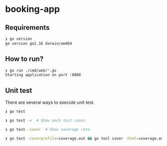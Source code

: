 # booking-app

## Requirements

```bash
❯ go version
go version go1.16 darwin/amd64
```

## How to run?

```bash
❯ go run ./cmd/web/*.go
Starting application on port :8080
```

## Unit test

There are several ways to execute unit test.

```bash
❯ go test

❯ go test -v  # Show each test cases

❯ go test -cover  # Show coverage rate

❯ go test -coverprofile=coverage.out && go tool cover -html=coverage.out  # Show covered lines with html file on browser
```

